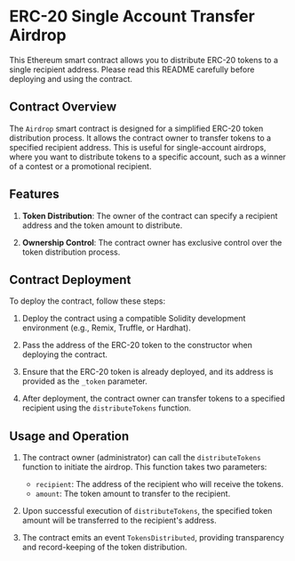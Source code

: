 
# ERC-20 Single Account Transfer Airdrop

This Ethereum smart contract allows you to distribute ERC-20 tokens to a single recipient address. Please read this README carefully before deploying and using the contract.

## Contract Overview

The `Airdrop` smart contract is designed for a simplified ERC-20 token distribution process. It allows the contract owner to transfer tokens to a specified recipient address. This is useful for single-account airdrops, where you want to distribute tokens to a specific account, such as a winner of a contest or a promotional recipient.

## Features

1. **Token Distribution**: The owner of the contract can specify a recipient address and the token amount to distribute.

2. **Ownership Control**: The contract owner has exclusive control over the token distribution process.

## Contract Deployment

To deploy the contract, follow these steps:

1. Deploy the contract using a compatible Solidity development environment (e.g., Remix, Truffle, or Hardhat).

2. Pass the address of the ERC-20 token to the constructor when deploying the contract.

3. Ensure that the ERC-20 token is already deployed, and its address is provided as the `_token` parameter.

4. After deployment, the contract owner can transfer tokens to a specified recipient using the `distributeTokens` function.

## Usage and Operation

1. The contract owner (administrator) can call the `distributeTokens` function to initiate the airdrop. This function takes two parameters:
   - `recipient`: The address of the recipient who will receive the tokens.
   - `amount`: The token amount to transfer to the recipient.

2. Upon successful execution of `distributeTokens`, the specified token amount will be transferred to the recipient's address.

3. The contract emits an event `TokensDistributed`, providing transparency and record-keeping of the token distribution.

